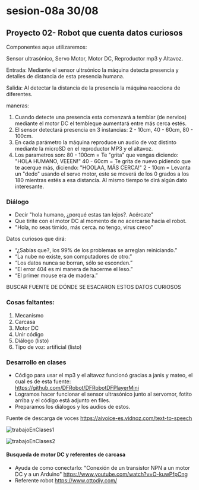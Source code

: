 # sesion-08a 30/08

## Proyecto 02- Robot que cuenta datos curiosos

Componentes aque utilizaremos:

Sensor ultrasónico, Servo Motor, Motor DC, Reproductor mp3 y Altavoz.

Entrada: Mediante el sensor ultrsónico la máquina detecta presencia y detalles de distancia de esta presencia humana.

Salida: Al detectar la distancia de la presencia la máquina reacciona de diferentes.

maneras:

1. Cuando detecte una presencia esta comenzará a temblar (de nervios) mediante el motor DC el tembleque aumentará entre más cerca estés.
2. El sensor detectará presencia en 3 instancias: 2 - 10cm, 40 - 60cm, 80 - 100cm.
3. En cada parámetro la máquina reproduce un audio de voz distinto mediante la microSD en el reproductor MP3 y el altavoz.
4. Los parametros son: 80 - 100cm = Te "grita" que vengas diciendo: "HOLA HUMANO, VEEEN!" 40 - 60cm = Te grita de nuevo pidiendo que te acerque más, diciendo: "HOOLAA, MÁS CERCA!" 2 - 10cm = Levanta un "dedo" usando el servo motor, este se moverá de los 0 grados a los 180 mientras estés a esa distancia. Al mismo tiempo te dirá algún dato interesante.

### Diálogo

- Decir "hola humano, ¿porqué estas tan lejos?. Acércate" 
- Que tirite con el motor DC al momento de no acercarse hacia el robot.
- "Hola, no seas tímido, más cerca. no tengo, virus creoo"

Datos curiosos que dirá:

- “¿Sabías que?, los 99% de los problemas se arreglan reiniciando.”
- “La nube no existe, son computadores de otro.”
- “Los datos nunca se borran, sólo se esconden.”
- “El error 404 es mi manera de hacerme el leso.”
- “El primer mouse era de madera.”

BUSCAR FUENTE DE DÓNDE SE ESACARON ESTOS DATOS CURIOSOS

### Cosas faltantes:

1. Mecanismo
2. Carcasa
3. Motor DC
4. Unir código
5. Diálogo (listo)
6. Tipo de voz: artificial (listo)

### Desarrollo en clases

- Código para usar el mp3 y el altavoz funcionó gracias a janis y mateo, el cual es de esta fuente: <https://github.com/DFRobot/DFRobotDFPlayerMini>
- Logramos hacer funcionar el sensor ultrasónico junto al servomor, fotito arriba y el código está adjunto en files.
- Preparamos los diálogos y los audios de estos.

Fuente de descarga de voces <https://aivoice-es.vidnoz.com/text-to-speech>

![trabajoEnClases1](./imagenes/.jpg)

![trabajoEnClases2](./imagenes/.jpg)

#### Busqueda de motor DC y referentes de carcasa

- Ayuda de como conectarlo: "Conexión de un transistor NPN a un motor DC y a un Arduino" <https://www.youtube.com/watch?v=O-kuwPfpCng>
- Referente robot <https://www.ottodiy.com/>




